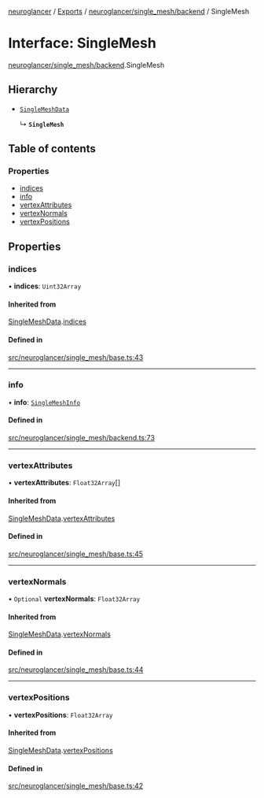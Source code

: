 [neuroglancer](../README.md) / [Exports](../modules.md) / [neuroglancer/single\_mesh/backend](../modules/neuroglancer_single_mesh_backend.md) / SingleMesh

# Interface: SingleMesh

[neuroglancer/single_mesh/backend](../modules/neuroglancer_single_mesh_backend.md).SingleMesh

## Hierarchy

- [`SingleMeshData`](neuroglancer_single_mesh_base.SingleMeshData.md)

  ↳ **`SingleMesh`**

## Table of contents

### Properties

- [indices](neuroglancer_single_mesh_backend.SingleMesh.md#indices)
- [info](neuroglancer_single_mesh_backend.SingleMesh.md#info)
- [vertexAttributes](neuroglancer_single_mesh_backend.SingleMesh.md#vertexattributes)
- [vertexNormals](neuroglancer_single_mesh_backend.SingleMesh.md#vertexnormals)
- [vertexPositions](neuroglancer_single_mesh_backend.SingleMesh.md#vertexpositions)

## Properties

### indices

• **indices**: `Uint32Array`

#### Inherited from

[SingleMeshData](neuroglancer_single_mesh_base.SingleMeshData.md).[indices](neuroglancer_single_mesh_base.SingleMeshData.md#indices)

#### Defined in

[src/neuroglancer/single_mesh/base.ts:43](https://github.com/ActiveBrainAtlas2/neuroglancer/blob/034b457d/src/neuroglancer/single_mesh/base.ts#L43)

___

### info

• **info**: [`SingleMeshInfo`](neuroglancer_single_mesh_base.SingleMeshInfo.md)

#### Defined in

[src/neuroglancer/single_mesh/backend.ts:73](https://github.com/ActiveBrainAtlas2/neuroglancer/blob/034b457d/src/neuroglancer/single_mesh/backend.ts#L73)

___

### vertexAttributes

• **vertexAttributes**: `Float32Array`[]

#### Inherited from

[SingleMeshData](neuroglancer_single_mesh_base.SingleMeshData.md).[vertexAttributes](neuroglancer_single_mesh_base.SingleMeshData.md#vertexattributes)

#### Defined in

[src/neuroglancer/single_mesh/base.ts:45](https://github.com/ActiveBrainAtlas2/neuroglancer/blob/034b457d/src/neuroglancer/single_mesh/base.ts#L45)

___

### vertexNormals

• `Optional` **vertexNormals**: `Float32Array`

#### Inherited from

[SingleMeshData](neuroglancer_single_mesh_base.SingleMeshData.md).[vertexNormals](neuroglancer_single_mesh_base.SingleMeshData.md#vertexnormals)

#### Defined in

[src/neuroglancer/single_mesh/base.ts:44](https://github.com/ActiveBrainAtlas2/neuroglancer/blob/034b457d/src/neuroglancer/single_mesh/base.ts#L44)

___

### vertexPositions

• **vertexPositions**: `Float32Array`

#### Inherited from

[SingleMeshData](neuroglancer_single_mesh_base.SingleMeshData.md).[vertexPositions](neuroglancer_single_mesh_base.SingleMeshData.md#vertexpositions)

#### Defined in

[src/neuroglancer/single_mesh/base.ts:42](https://github.com/ActiveBrainAtlas2/neuroglancer/blob/034b457d/src/neuroglancer/single_mesh/base.ts#L42)
